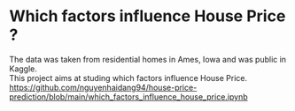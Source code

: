 # Which factors influence House Price ?
The data was taken from residential homes in Ames, Iowa and was public in Kaggle.  
This project aims at studing which factors influence House Price.  
https://github.com/nguyenhaidang94/house-price-prediction/blob/main/which_factors_influence_house_price.ipynb
